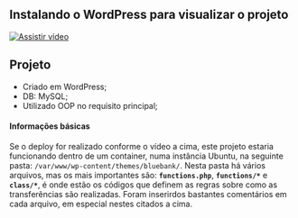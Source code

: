 ## Instalando o WordPress para visualizar o projeto
[![Assistir vídeo](https://github.com/mrgenesis/bluebank/blob/master/capa-video.png)](https://player.vimeo.com/video/322456269?autoplay=1)

## Projeto
- Criado em WordPress;
- DB: MySQL;
- Utilizado OOP no requisito principal;

#### Informações básicas
Se o deploy for realizado conforme o vídeo a cima, este projeto estaria funcionando dentro de um container, numa instância Ubuntu, na seguinte pasta: `/var/www/wp-content/themes/bluebank/`.
Nesta pasta há vários arquivos, mas os mais importantes são: **`functions.php`**, **`functions/*`** e **`class/*`**, é onde estão os códigos que definem as regras sobre como as transferências são realizadas.
Foram inserirdos bastantes comentários em cada arquivo, em especial nestes citados a cima.
